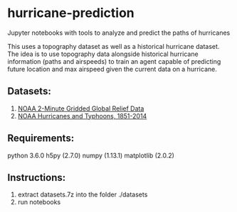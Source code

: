 # hurricane-prediction
Jupyter notebooks with tools to analyze and predict the paths of hurricanes

This uses a topography dataset as well as a historical
hurricane dataset. The idea is to use topography
data alongside historical hurricane information (paths and airspeeds)
to train an agent capable of predicting future location and
max airspeed given the current data on a hurricane.


## Datasets:
1. [NOAA 2-Minute Gridded Global Relief Data](https://www.ngdc.noaa.gov/mgg/global/etopo2.html)
2. [NOAA Hurricanes and Typhoons, 1851-2014](https://www.kaggle.com/noaa/hurricane-database)

## Requirements:
python 3.6.0
h5py (2.7.0)
numpy (1.13.1)
matplotlib (2.0.2)

## Instructions:
1. extract datasets.7z into the folder ./datasets
2. run notebooks
